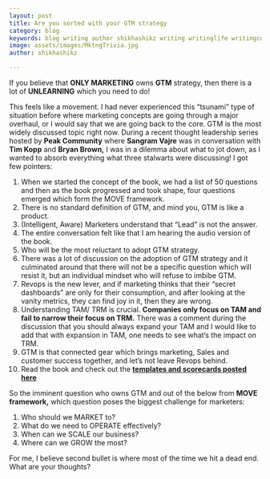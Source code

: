 ```yaml
---
layout: post
title: Are you sorted with your GTM strategy
category: blog
keywords: blog writing author shikhashikz writing writinglife writingcommunity dailyblogpost dailyblogpostchallenge marketing abm gtm
image: assets/images/MktngTrivia.jpg
author: shikhashikz

---
```

If you believe that **ONLY MARKETING** owns **GTM** strategy, then there is a lot of **UNLEARNING** which you need to do!

This feels like a movement. I had never experienced this “tsunami” type of situation before where marketing concepts are going through a major overhaul, or I would say that we are going back to the core. GTM is the most widely discussed topic right now. During a recent thought leadership series hosted by **Peak Community** where **Sangram Vajre** was in conversation with **Tim Kopp** and **Bryan Brown,** I was in a dilemma about what to jot down, as I wanted to absorb everything what three stalwarts were discussing! I got few pointers:

1.	When we started the concept of the book, we had a list of 50 questions and then as the book progressed and took shape, four questions emerged which form the MOVE framework.
2.	There is no standard definition of GTM, and mind you, GTM is like a product.
3.	(Intelligent, Aware) Marketers understand that “Lead” is not the answer.
4.	The entire conversation felt like that I am hearing the audio version of the book.
5.	Who will be the most reluctant to adopt GTM strategy.
6.	There was a lot of discussion on the adoption of GTM strategy and it culminated around that there will not be a specific question which will resist it, but an individual mindset who will refuse to imbibe GTM.
7.	Revops is the new lever, and if marketing thinks that their “secret dashboards” are only for their consumption, and after looking at the vanity metrics, they can find joy in it, then they are wrong.
8.	Understanding TAM/ TRM is crucial. **Companies only focus on TAM and fail to narrow their focus on TRM.** There was a comment during the discussion that you should always expand your TAM and I would like to add that with expansion in TAM, one needs to see what’s the impact on TRM.
9.	GTM is that connected gear which brings marketing, Sales and customer success together, and let’s not leave Revops behind.
10.	Read the book and check out the **[templates and scorecards posted here]( https://terminus.com/the-move/)**

So the imminent question who owns GTM and out of the below from **MOVE framework,** which question poses the biggest challenge for marketers:

1.	Who should we MARKET to?
2.	What do we need to OPERATE effectively?
3.	When can we SCALE our business?
4.	Where can we GROW the most?

For me, I believe second bullet is where most of the time we hit a dead end. What are your thoughts?


